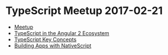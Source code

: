 # TypeScript Meetup 2017-02-21

* [Meetup](https://www.meetup.com/TypeScript-Switzerland/events/236806094/)
* [TypeScript in the Angular 2 Ecosystem](https://docs.google.com/presentation/d/1F_GEeJvqfIj1xwmfmf_9IE0Ox1VaHyFLneY5LSzYDTc/edit)
* [TypeScript Key Concepts](https://docs.google.com/presentation/d/1EbtOaBFDqBVwZAWyHyaA9cRRGX29wlnER6yChtIlRtw/edit)
* [Building Apps with NativeScript](https://docs.google.com/presentation/d/1e4O9-RUoJHozv79DAnsetqcGEfEB_TeOlDHzV7b8p70/edit)

